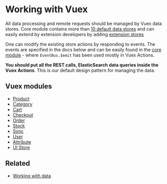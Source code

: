 # Working with Vuex

All data processing and remote requests should be managed by Vuex data stores. Core module contains more than [10 default data stores](https://github.com/DivanteLtd/vue-storefront/tree/master/core/store/modules) and can easily extend by extension developers by adding [extension stores](https://github.com/DivanteLtd/vue-storefront/blob/master/doc/extensions/Working%20with%20extensions.md)

One can modify the existing store actions by responding to events. The events are specified in the docs below and can be easily found in the [core module](https://github.com/DivanteLtd/vue-storefront/tree/master/core) - where `EventBus.$emit` has been used mostly in Vuex Actions.

**You should put all the REST calls, ElasticSearch data queries inside the Vuex Actions**. This is our default design pattern for managing the data.

## Vuex modules
 * [Product](Product%20Store.md)
 * [Category](Category%20Store.md)
 * [Cart](Cart%20Store.md)
 * [Checkout](Checkout%20Store.md)
 * [Order](Order%20Store.md)
 * [Stock](Stock%20Store.md)
 * [Sync](Sync%20Store.md)
 * [User](User%20Store.md)
 * [Attribute](Attribute%20Store.md)
 * [UI Store](https://github.com/DivanteLtd/vue-storefront/blob/master/doc/Working%20with%20UI%20Store%20(interface%20state).md)
 
 ## Related

* [Working with data](https://github.com/DivanteLtd/vue-storefront/blob/master/doc/Working%20with%20data.md)

